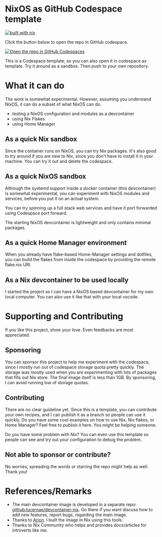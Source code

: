 # NixOS as GitHub Codespace template

[![built with nix](https://builtwithnix.org/badge.svg)](https://builtwithnix.org)

Click the button below to open the repo in GitHub codespace.

[![Open the repo in GitHub Codespaces](https://github.com/codespaces/badge.svg)](https://github.com/codespaces/new?hide_repo_select=true&ref=main&repo=566484321)

This is a Codespace template, so you can also open it in codespace as template. Try it around as a sandbox.
Then push to your own repository.

# What it can do

The work is somewhat experimental. However, assuming you understand NixOS, it can do a subset of what NixOS can do.

 - testing a NixOS configuration and modules as a devcontainer
 - using Nix Flakes
 - using Home Manager

## As a quick Nix sandbox

Since the container runs on NixOS, you can try Nix packages.
It's also good to try around if you are new to Nix, since you don't have to install it in your machine.
You can try it out and delete the codespace.

## As a quick NixOS sandbox

Although the systemd support inside a docker container (this devcontainer) is somewhat experimental, 
you can experiment with NixOS modules and services, before you put it on an actual system.

You can try spinning up a full stack web services and have it port forwarded using Codespace port forward.

The starting NixOS devcontainer is lightweight and only contains minimal packages.

## As a quick Home Manager environment

When you already have flake-based Home-Manager settings and dotfiles, you can build the flakes from inside
the codespace by providing the remote flake.nix URI.

## As a Nix devcontainer to be used locally

I started the project so I can have a NixOS based devcontainer for my own local computer. You can also use 
it like that with your local vscode.

# Supporting and Contributing

If you like this project, show your love. Even feedbacks are most appreciated.

## Sponsoring

You can sponsor this project to help me experiment with the codespace, since I mostly run out of codespace 
storage quota pretty quickly. The storage was mostly used when you are experimenting with lots of 
packages that fills out Nix store. The final image itself is less than 1GB. By sponsoring, I can avoid
running low of storage quotas.

## Contributing

There are no clear guideline yet. Since this is a template, you can contribute your own recipes, and I can 
publish it as a branch so people can use it quickly. Do you have some cool examples on how to use Nix, Nix flakes, or Home Manager? Feel free to publish it here. You might be helping someone.

Do you have some problem with Nix? You can even use this template so people can see and try out your 
configuration to debug the problem.

## Not able to sponsor or contribute?

No worries, spreading the words or starring the repo might help as well. Thank you!

# References/Remarks

- The main devcontainer image is developed in a separate repo: [github:lucernae/devcontainer-nix](https://github.com/lucernae/devcontainer-nix). Go there if you want discuss how to add new features, report bugs, regarding the main image.
- Thanks to [Arion](https://github.com/hercules-ci/arion). I built the image in Nix using this tools.
- Thanks to Nix Community who helps and provides docs/articles for introverts like me.